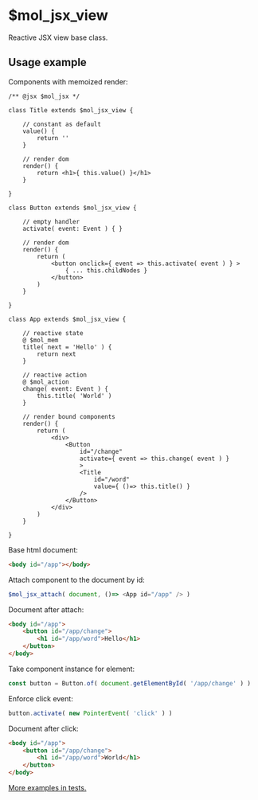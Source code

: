 # $mol_jsx_view

Reactive JSX view base class. 

## Usage example

Components with memoized render:

```tsx
/** @jsx $mol_jsx */

class Title extends $mol_jsx_view {
	
	// constant as default
	value() {
		return ''
	}
	
	// render dom
	render() {
		return <h1>{ this.value() }</h1>
	}
	
}

class Button extends $mol_jsx_view {
	
	// empty handler
	activate( event: Event ) { }
	
	// render dom
	render() {
		return (
			<button onclick={ event => this.activate( event ) } >
				{ ... this.childNodes }
			</button>
		)
	}
	
}

class App extends $mol_jsx_view {

	// reactive state
	@ $mol_mem
	title( next = 'Hello' ) {
		return next
	}

	// reactive action
	@ $mol_action
	change( event: Event ) {
		this.title( 'World' )
	}

	// render bound components
	render() {
		return (
			<div>
				<Button
					id="/change"
					activate={ event => this.change( event ) }
					>
					<Title
						id="/word"
						value={ ()=> this.title() }
					/>
				</Button>
			</div>
		)
	}

}
```

Base html document:

```html
<body id="/app"></body>
```

Attach component to the document by id:

```ts
$mol_jsx_attach( document, ()=> <App id="/app" /> )
```

Document after attach:

```html
<body id="/app">
	<button id="/app/change">
		<h1 id="/app/word">Hello</h1>
	</button>
</body>
```

Take component instance for element:

```ts
const button = Button.of( document.getElementById( '/app/change' ) )
```

Enforce click event:

```ts
button.activate( new PointerEvent( 'click' ) )
```

Document after click:

```html
<body id="/app">
	<button id="/app/change">
		<h1 id="/app/word">World</h1>
	</button>
</body>
```

[More examples in tests.](view.test.tsx)
